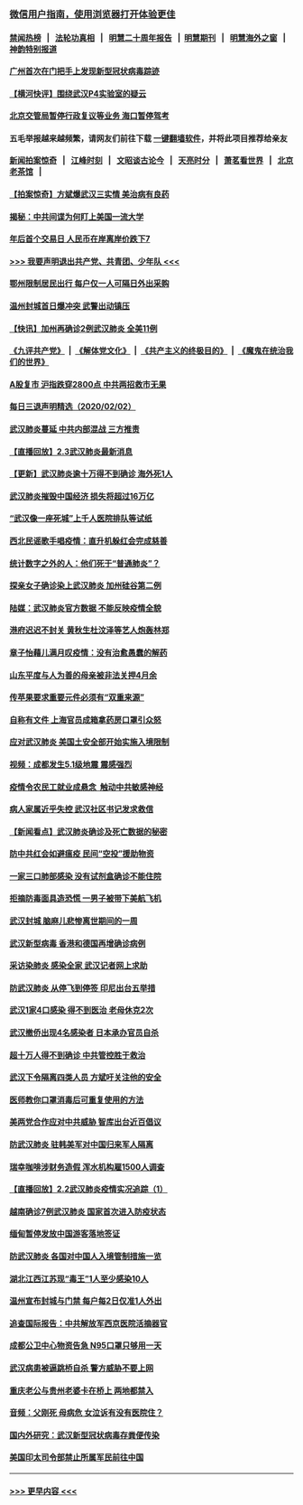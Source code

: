 ### [微信用户指南，使用浏览器打开体验更佳](https://github.com/gfw-breaker/banned-news1/blob/master/indexes/wechat-guide.md?t=0)
#### [禁闻热榜](热点新闻.md?t=0)  &nbsp;&nbsp;|&nbsp;&nbsp; [法轮功真相](https://github.com/gfw-breaker/truth/blob/master/README.md?t=0) &nbsp;&nbsp;|&nbsp;&nbsp; [明慧二十周年报告](https://github.com/gfw-breaker/mh-reports/blob/master/README.md?t=0) &nbsp;&nbsp;|&nbsp;&nbsp;[明慧期刊](https://github.com/gfw-breaker/mh-qikan) &nbsp;&nbsp;|&nbsp;&nbsp; [明慧海外之窗](https://github.com/gfw-breaker/mh-news/blob/master/README.md?t=0) &nbsp;&nbsp;|&nbsp;&nbsp; [神韵特别报道](https://github.com/gfw-breaker/mh-news/blob/master/shenyun.md?t=0)
#### [广州首次在门把手上发现新型冠状病毒踪迹](../pages/nsc413/n11840613.md?t=02031522) 
#### [【横河快评】围绕武汉P4实验室的疑云](../pages/nsc413/n11840494.md?t=02031522) 
#### [北京交管局暂停行政复议等业务 海口暂停驾考](../pages/nsc413/n11840528.md?t=02031522) 
#### 五毛举报越来越频繁，请网友们前往下载 [一键翻墙软件](https://github.com/gfw-breaker/ssr-accounts)，并将此项目推荐给亲友
#### [新闻拍案惊奇](https://github.com/gfw-breaker/banned-news1/blob/master/pages/link4.md) &nbsp;&nbsp;|&nbsp;&nbsp; [江峰时刻](https://github.com/gfw-breaker/banned-news1/blob/master/pages/link4.md) &nbsp;&nbsp;|&nbsp;&nbsp; [文昭谈古论今](https://github.com/gfw-breaker/banned-news1/blob/master/pages/link4.md) &nbsp;&nbsp;|&nbsp;&nbsp; [天亮时分](https://github.com/gfw-breaker/banned-news1/blob/master/pages/link4.md) &nbsp;&nbsp;|&nbsp;&nbsp; [萧茗看世界](https://github.com/gfw-breaker/banned-news1/blob/master/pages/link4.md) &nbsp;&nbsp;|&nbsp;&nbsp; [北京老茶馆](https://github.com/gfw-breaker/banned-news1/blob/master/pages/link4.md) &nbsp;&nbsp;|&nbsp;&nbsp; 
#### [【拍案惊奇】方斌爆武汉三实情 美治病有良药](../pages/nsc413/n11839984.md?t=02031522) 
#### [揭秘：中共间谍为何盯上美国一流大学](../pages/nsc413/n11840270.md?t=02031522) 
#### [年后首个交易日 人民币在岸离岸价跌下7](../pages/nsc413/n11840366.md?t=02031522) 
#### [>>> 我要声明退出共产党、共青团、少年队 <<<](https://github.com/begood0513/goodnews/blob/master/quit/letter.md) 
#### [鄂州限制居民出行 每户仅一人可隔日外出采购](../pages/nsc413/n11839131.md?t=02031522) 
#### [温州封城首日爆冲突 武警出动镇压](../pages/nsc413/n11839881.md?t=02031522) 
#### [【快讯】加州再确诊2例武汉肺炎 全美11例](../pages/nsc413/n11840339.md?t=02031522) 
#### [《九评共产党》](https://github.com/begood0513/9ping.md/blob/master/README.md) &nbsp;|&nbsp; [《解体党文化》](../../../../jtdwh.md/blob/master/README.md)  &nbsp;|&nbsp; [《共产主义的终极目的》](../../../../gczydzjmd.md/blob/master/README.md) &nbsp;|&nbsp; [《魔鬼在统治我们的世界》](../../../../mgztzwmdsj.md/blob/master/README.md) 
#### [A股复市 沪指跌穿2800点 中共两招救市无果](../pages/nsc413/n11839859.md?t=02031522) 
#### [每日三退声明精选（2020/02/02）](../pages/nsc413/n11840257.md?t=02031522) 
#### [武汉肺炎蔓延 中共内部混战 三方推责](../pages/nsc413/n11839612.md?t=02031522) 
#### [【直播回放】2.3武汉肺炎最新消息](../pages/nsc413/n11840124.md?t=02031522) 
#### [【更新】武汉肺炎逾十万得不到确诊 海外死1人](../pages/nsc413/n11801312.md?t=02031522) 
#### [武汉肺炎摧毁中国经济 损失将超过16万亿](../pages/nsc413/n11839723.md?t=02031522) 
#### [“武汉像一座死城”上千人医院排队等试纸](../pages/nsc413/n11839724.md?t=02031522) 
#### [西北民谣歌手唱疫情：直升机躲红会完成慈善](../pages/nsc413/n11839757.md?t=02031522) 
#### [统计数字之外的人：他们死于“普通肺炎”？](../pages/nsc413/n11839788.md?t=02031522) 
#### [探亲女子确诊染上武汉肺炎 加州硅谷第二例](../pages/nsc413/n11839784.md?t=02031522) 
#### [陆媒：武汉肺炎官方数据 不能反映疫情全貌](../pages/nsc413/n11839828.md?t=02031522) 
#### [港府迟迟不封关 黄秋生杜汶泽等艺人炮轰林郑](../pages/nsc413/n11839562.md?t=02031522) 
#### [章子怡藉儿满月叹疫情：没有治愈愚蠢的解药](../pages/nsc413/n11839428.md?t=02031522) 
#### [山东平度与人为善的母亲被非法关押4月余](../pages/nsc413/n11834949.md?t=02031522) 
#### [传苹果要求重要元件必须有“双重来源”](../pages/nsc413/n11839717.md?t=02031522) 
#### [自称有文件 上海官员成箱拿药房口罩引众怒](../pages/nsc413/n11839279.md?t=02031522) 
#### [应对武汉肺炎 美国土安全部开始实施入境限制](../pages/nsc413/n11839729.md?t=02031522) 
#### [视频：成都发生5.1级地震 震感强烈](../pages/nsc413/n11839732.md?t=02031522) 
#### [疫情令农民工就业成悬念  触动中共敏感神经](../pages/nsc413/n11839625.md?t=02031522) 
#### [病人家属近乎失控 武汉社区书记发求救信](../pages/nsc413/n11839621.md?t=02031522) 
#### [【新闻看点】武汉肺炎确诊及死亡数据的秘密](../pages/nsc413/n11839539.md?t=02031522) 
#### [防中共红会如避瘟疫 民间“空投”援助物资](../pages/nsc413/n11839313.md?t=02031522) 
#### [一家三口肺部感染 没有试剂盒确诊不能住院](../pages/nsc413/n11839581.md?t=02031522) 
#### [拒摘防毒面具造恐慌 一男子被带下美航飞机](../pages/nsc413/n11839455.md?t=02031522) 
#### [武汉封城 脑麻儿悲惨离世期间的一周](../pages/nsc413/n11839378.md?t=02031522) 
#### [武汉新型病毒 香港和德国再增确诊病例](../pages/nsc413/n11839381.md?t=02031522) 
#### [采访染肺炎 感染全家 武汉记者网上求助](../pages/nsc413/n11839411.md?t=02031522) 
#### [防武汉肺炎 从停飞到停签 印尼出台五举措](../pages/nsc413/n11839282.md?t=02031522) 
#### [武汉1家4口感染 得不到医治 老母休克2次](../pages/nsc413/n11839277.md?t=02031522) 
#### [武汉撤侨出现4名感染者 日本承办官员自杀](../pages/nsc413/n11839044.md?t=02031522) 
#### [超十万人得不到确诊 中共管控胜于救治](../pages/nsc413/n11838462.md?t=02031522) 
#### [武汉下令隔离四类人员 方斌吁关注他的安全](../pages/nsc413/n11838878.md?t=02031522) 
#### [医师教你口罩消毒后可重复使用的方法](../pages/nsc413/n11839225.md?t=02031522) 
#### [美两党合作应对中共威胁 智库出台近百倡议](../pages/nsc413/n11838437.md?t=02031522) 
#### [防武汉肺炎 驻韩美军对中国归来军人隔离](../pages/nsc413/n11838970.md?t=02031522) 
#### [瑞幸咖啡涉财务造假 浑水机构雇1500人调查](../pages/nsc413/n11838486.md?t=02031522) 
#### [【直播回放】2.2武汉肺炎疫情实况追踪（1）](../pages/nsc413/n11838871.md?t=02031522) 
#### [越南确诊7例武汉肺炎 国家首次进入防疫状态](../pages/nsc413/n11838860.md?t=02031522) 
#### [缅甸暂停发放中国游客落地签证](../pages/nsc413/n11838730.md?t=02031522) 
#### [防武汉肺炎 各国对中国人入境管制措施一览](../pages/nsc413/n11838726.md?t=02031522) 
#### [湖北江西江苏现“毒王”1人至少感染10人](../pages/nsc413/n11838670.md?t=02031522) 
#### [温州宣布封城与门禁 每户每2日仅准1人外出](../pages/nsc413/n11838748.md?t=02031522) 
#### [追查国际报告：中共解放军西京医院活摘器官](../pages/nsc413/n11838359.md?t=02031522) 
#### [成都公卫中心物资告急 N95口罩只够用一天](../pages/nsc413/n11834896.md?t=02031522) 
#### [武汉病患被逼跳桥自杀 警方威胁不要上网](../pages/nsc413/n11838521.md?t=02031522) 
#### [重庆老公与贵州老婆卡在桥上 两地都禁入](../pages/nsc413/n11838677.md?t=02031522) 
#### [音频：父刚死 母病危 女泣诉有没有医院住？](../pages/nsc413/n11838501.md?t=02031522) 
#### [国内外研究：武汉新型冠状病毒存粪便传染](../pages/nsc413/n11838353.md?t=02031522) 
#### [美国印太司令部禁止所属军民前往中国](../pages/nsc413/n11838418.md?t=02031522) 

----
#### [ >>> 更早内容 <<< ](../indexes/nsc413-earlier.md)
